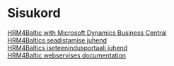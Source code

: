 ---
---
# Sisukord
[HRM4Baltic with Microsoft Dynamics Business Central](HRM4Baltic-with-Microsoft-Dynamics-Business-Central.pdf)  
[HRM4Baltics seadistamise juhend](BC-HRM4Baltics-seadistamise-juhend.pdf)  
[HRM4Baltics iseteenindusportaali juhend](BC-HRM4Baltics-iseteenindusportaali-kasutusjuhend.pdf)  
[HRM4Baltic webservises documentation](HRM4Baltic-webservises-documentation.pdf)
